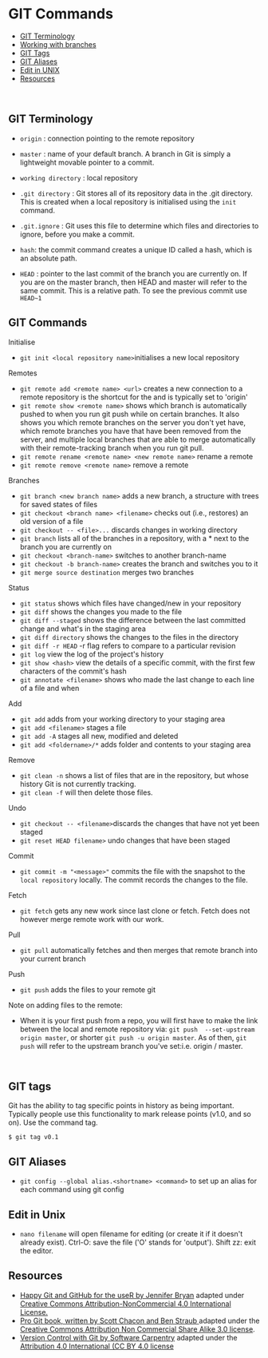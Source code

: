 # GIT Commands

+ [GIT Terminology](#git-terminology)
+ [Working with branches](#working-with-branches)
+ [GIT Tags](#git-tags)
+ [GIT Aliases](#git-aliases)
+ [Edit in UNIX](#edit-in-unix)
+ [Resources](#resources)


<br>

## GIT Terminology

+ `origin` : connection pointing to the remote repository

+ `master` : name of your default branch. A branch in Git is simply a lightweight movable pointer to a commit.

+ `working directory` : local repository

+ `.git directory` : Git stores all of its repository data in the .git directory. This is created when a local repository is initialised using the `init` command.

+ `.git.ignore` : Git uses this file to determine which files and directories to ignore, before you make a commit.

+ `hash`:  the commit command creates a unique ID called a hash, which is an absolute path.

+ `HEAD` : pointer to the last commit of the branch you are currently on. If you are on the master branch, then HEAD and master will refer to the same commit. This is a relative path. To see the previous commit use `HEAD~1`


## GIT Commands

Initialise

+ `git init <local repository name>`initialises a new local repository

Remotes

+ `git remote add <remote name> <url>` creates a new connection to a remote repository  <remote name> is the shortcut for the <url> and is typically set to 'origin'
+ `git remote show <remote name>` shows which branch is automatically pushed to when you run git push while on certain branches. It also shows you which remote branches on the server you don't yet have, which remote branches you have that have been removed from the server, and multiple local branches that are able to merge automatically with their remote-tracking branch when you run git pull.
+ `git remote rename <remote name> <new remote name>` rename a remote
+ `git remote remove <remote name>` remove a remote

Branches

+ `git branch <new branch name>` adds a new branch, a structure with trees for saved states of files
+ `git checkout <branch name> <filename>` checks out (i.e., restores) an old version of a file
+ `git checkout -- <file>...` discards changes in working directory
+ `git branch` lists all of the branches in a repository, with a * next to the branch you are currently on
+ `git checkout <branch-name>` switches to another branch-name
+ `git checkout -b branch-name>` creates the branch and switches you to it
+ `git merge source destination` merges two branches

Status

+ `git status` shows which files have changed/new in your repository
+ `git diff` shows the changes you made to the file
+ `git diff --staged` shows the difference between the last committed change and what's in the staging area
+ `git diff directory` shows the changes to the files in the directory
+ `git diff -r HEAD`  -r flag refers to compare to a particular revision
+ `git log` view the log of the project's history
+ `git show <hash>` view the details of a specific commit, with the first few characters of the commit's hash
+ `git annotate <filename>` shows who made the last change to each line of a file and when

Add

+ `git add` adds from your working directory to your staging area
+ `git add <filename>` stages a file
+ `git add -A` stages all new, modified and deleted
+ `git add <foldername>/*` adds folder and contents to your staging area

Remove

+ `git clean -n` shows a list of files that are in the repository, but whose history Git is not currently tracking.
+ `git clean -f` will then delete those files.

Undo
+ `git checkout -- <filename>`discards the changes that have not yet been staged
+ `git reset HEAD filename>` undo changes that have been staged

Commit

+ `git commit -m "<message>"` commits the file with the snapshot to the `local repository` locally. The commit records the changes to the file.

Fetch

+ `git fetch` gets any new work since last clone or fetch.  Fetch does not however merge remote work with our work.

Pull

+ `git pull` automatically fetches and then merges that remote branch into your current branch

Push

+ `git push` adds the files to your remote git


Note on adding files to the remote:

+ When it is your first push from a repo, you will first have to make the link between the local and remote repository via: `git push  --set-upstream origin master`, or shorter `git push -u origin master`. As of then, `git push` will refer to the upstream branch you've set:i.e. origin /     master.


<br>


## GIT tags

Git has the ability to tag specific points in history as being important. Typically people use this functionality to mark release points (v1.0, and so on). Use the command tag.

```
$ git tag v0.1
```


##  GIT Aliases

+ `git config --global alias.<shortname> <command>` to set up an alias for each command using git config


## Edit in Unix

+ `nano filename` will open filename for editing (or create it if it doesn't already exist). Ctrl-O: save the file ('O' stands for 'output'). Shift zz: exit the editor.

## Resources

+ [Happy Git and GitHub for the useR by Jennifer Bryan](http://happygitwithr.com/rmd-test-drive.html) adapted under  [Creative Commons Attribution-NonCommercial 4.0 International License.](https://creativecommons.org/licenses/by/4.0/)
+ [Pro Git book, written by Scott Chacon and Ben Straub ](https://git-scm.com/book/en/v2) adapted under the [Creative Commons Attribution Non Commercial Share Alike 3.0 license](https://creativecommons.org/licenses/by/3.0/).
+ [Version Control with Git by Software Carpentry](http://swcarpentry.github.io/git-novice/) adapted under the [Attribution 4.0 International (CC BY 4.0 license](https://creativecommons.org/licenses/by/4.0/)
